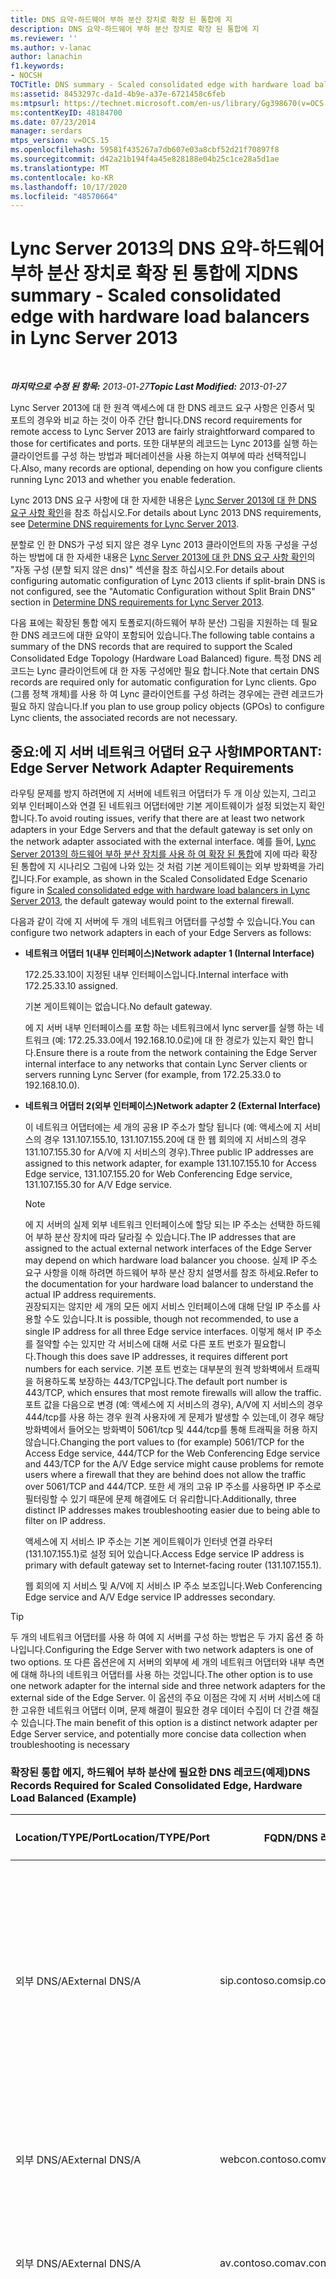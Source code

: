```yaml
---
title: DNS 요약-하드웨어 부하 분산 장치로 확장 된 통합에 지
description: DNS 요약-하드웨어 부하 분산 장치로 확장 된 통합에 지
ms.reviewer: ''
ms.author: v-lanac
author: lanachin
f1.keywords:
- NOCSH
TOCTitle: DNS summary - Scaled consolidated edge with hardware load balancers
ms:assetid: 8453297c-da1d-4b9e-a37e-6721458c6feb
ms:mtpsurl: https://technet.microsoft.com/en-us/library/Gg398670(v=OCS.15)
ms:contentKeyID: 48184700
ms.date: 07/23/2014
manager: serdars
mtps_version: v=OCS.15
ms.openlocfilehash: 59581f435267a7db607e03a8cbf52d21f70897f8
ms.sourcegitcommit: d42a21b194f4a45e828188e04b25c1ce28a5d1ae
ms.translationtype: MT
ms.contentlocale: ko-KR
ms.lasthandoff: 10/17/2020
ms.locfileid: "48570664"
---
```

# <a name="dns-summary---scaled-consolidated-edge-with-hardware-load-balancers-in-lync-server-2013"></a><span data-ttu-id="89f01-103">Lync Server 2013의 DNS 요약-하드웨어 부하 분산 장치로 확장 된 통합에 지</span><span class="sxs-lookup"><span data-stu-id="89f01-103">DNS summary - Scaled consolidated edge with hardware load balancers in Lync Server 2013</span></span>

<div data-xmlns="http://www.w3.org/1999/xhtml">

<div class="topic" data-xmlns="http://www.w3.org/1999/xhtml" data-msxsl="urn:schemas-microsoft-com:xslt" data-cs="https://msdn.microsoft.com/">

<div data-asp="https://msdn2.microsoft.com/asp">



</div>

<div id="mainSection">

<div id="mainBody">

<span> </span>

<span data-ttu-id="89f01-104">_**마지막으로 수정 된 항목:** 2013-01-27_</span><span class="sxs-lookup"><span data-stu-id="89f01-104">_**Topic Last Modified:** 2013-01-27_</span></span>

<span data-ttu-id="89f01-105">Lync Server 2013에 대 한 원격 액세스에 대 한 DNS 레코드 요구 사항은 인증서 및 포트의 경우와 비교 하는 것이 아주 간단 합니다.</span><span class="sxs-lookup"><span data-stu-id="89f01-105">DNS record requirements for remote access to Lync Server 2013 are fairly straightforward compared to those for certificates and ports.</span></span> <span data-ttu-id="89f01-106">또한 대부분의 레코드는 Lync 2013를 실행 하는 클라이언트를 구성 하는 방법과 페더레이션을 사용 하는지 여부에 따라 선택적입니다.</span><span class="sxs-lookup"><span data-stu-id="89f01-106">Also, many records are optional, depending on how you configure clients running Lync 2013 and whether you enable federation.</span></span>

<span data-ttu-id="89f01-107">Lync 2013 DNS 요구 사항에 대 한 자세한 내용은 [Lync Server 2013에 대 한 DNS 요구 사항 확인](lync-server-2013-determine-dns-requirements.md)을 참조 하십시오.</span><span class="sxs-lookup"><span data-stu-id="89f01-107">For details about Lync 2013 DNS requirements, see [Determine DNS requirements for Lync Server 2013](lync-server-2013-determine-dns-requirements.md).</span></span>

<span data-ttu-id="89f01-108">분할로 인 한 DNS가 구성 되지 않은 경우 Lync 2013 클라이언트의 자동 구성을 구성 하는 방법에 대 한 자세한 내용은 [Lync Server 2013에 대 한 DNS 요구 사항 확인](lync-server-2013-determine-dns-requirements.md)의 "자동 구성 (분할 되지 않은 dns)" 섹션을 참조 하십시오.</span><span class="sxs-lookup"><span data-stu-id="89f01-108">For details about configuring automatic configuration of Lync 2013 clients if split-brain DNS is not configured, see the "Automatic Configuration without Split Brain DNS" section in [Determine DNS requirements for Lync Server 2013](lync-server-2013-determine-dns-requirements.md).</span></span>

<span data-ttu-id="89f01-109">다음 표에는 확장된 통합 에지 토폴로지(하드웨어 부하 분산) 그림을 지원하는 데 필요한 DNS 레코드에 대한 요약이 포함되어 있습니다.</span><span class="sxs-lookup"><span data-stu-id="89f01-109">The following table contains a summary of the DNS records that are required to support the Scaled Consolidated Edge Topology (Hardware Load Balanced) figure.</span></span> <span data-ttu-id="89f01-110">특정 DNS 레코드는 Lync 클라이언트에 대 한 자동 구성에만 필요 합니다.</span><span class="sxs-lookup"><span data-stu-id="89f01-110">Note that certain DNS records are required only for automatic configuration for Lync clients.</span></span> <span data-ttu-id="89f01-111">Gpo (그룹 정책 개체)를 사용 하 여 Lync 클라이언트를 구성 하려는 경우에는 관련 레코드가 필요 하지 않습니다.</span><span class="sxs-lookup"><span data-stu-id="89f01-111">If you plan to use group policy objects (GPOs) to configure Lync clients, the associated records are not necessary.</span></span>

<div>

## <a name="important-edge-server-network-adapter-requirements"></a><span data-ttu-id="89f01-112">중요:에 지 서버 네트워크 어댑터 요구 사항</span><span class="sxs-lookup"><span data-stu-id="89f01-112">IMPORTANT: Edge Server Network Adapter Requirements</span></span>

<span data-ttu-id="89f01-113">라우팅 문제를 방지 하려면에 지 서버에 네트워크 어댑터가 두 개 이상 있는지, 그리고 외부 인터페이스와 연결 된 네트워크 어댑터에만 기본 게이트웨이가 설정 되었는지 확인 합니다.</span><span class="sxs-lookup"><span data-stu-id="89f01-113">To avoid routing issues, verify that there are at least two network adapters in your Edge Servers and that the default gateway is set only on the network adapter associated with the external interface.</span></span> <span data-ttu-id="89f01-114">예를 들어, [Lync Server 2013의 하드웨어 부하 분산 장치를 사용 하 여 확장 된 통합](lync-server-2013-scaled-consolidated-edge-with-hardware-load-balancers.md)에 지에 따라 확장 된 통합에 지 시나리오 그림에 나와 있는 것 처럼 기본 게이트웨이는 외부 방화벽을 가리킵니다.</span><span class="sxs-lookup"><span data-stu-id="89f01-114">For example, as shown in the Scaled Consolidated Edge Scenario figure in [Scaled consolidated edge with hardware load balancers in Lync Server 2013](lync-server-2013-scaled-consolidated-edge-with-hardware-load-balancers.md), the default gateway would point to the external firewall.</span></span>

<span data-ttu-id="89f01-115">다음과 같이 각에 지 서버에 두 개의 네트워크 어댑터를 구성할 수 있습니다.</span><span class="sxs-lookup"><span data-stu-id="89f01-115">You can configure two network adapters in each of your Edge Servers as follows:</span></span>

  - <span data-ttu-id="89f01-116">**네트워크 어댑터 1(내부 인터페이스)**</span><span class="sxs-lookup"><span data-stu-id="89f01-116">**Network adapter 1 (Internal Interface)**</span></span>
    
    <span data-ttu-id="89f01-117">172.25.33.10이 지정된 내부 인터페이스입니다.</span><span class="sxs-lookup"><span data-stu-id="89f01-117">Internal interface with 172.25.33.10 assigned.</span></span>
    
    <span data-ttu-id="89f01-118">기본 게이트웨이는 없습니다.</span><span class="sxs-lookup"><span data-stu-id="89f01-118">No default gateway.</span></span>
    
    <span data-ttu-id="89f01-119">에 지 서버 내부 인터페이스를 포함 하는 네트워크에서 lync server를 실행 하는 네트워크 (예: 172.25.33.0에서 192.168.10.0로)에 대 한 경로가 있는지 확인 합니다.</span><span class="sxs-lookup"><span data-stu-id="89f01-119">Ensure there is a route from the network containing the Edge Server internal interface to any networks that contain Lync Server clients or servers running Lync Server (for example, from 172.25.33.0 to 192.168.10.0).</span></span>

  - <span data-ttu-id="89f01-120">**네트워크 어댑터 2(외부 인터페이스)**</span><span class="sxs-lookup"><span data-stu-id="89f01-120">**Network adapter 2 (External Interface)**</span></span>
    
    <span data-ttu-id="89f01-121">이 네트워크 어댑터에는 세 개의 공용 IP 주소가 할당 됩니다 (예: 액세스에 지 서비스의 경우 131.107.155.10, 131.107.155.20에 대 한 웹 회의에 지 서비스의 경우 131.107.155.30 for A/V에 지 서비스의 경우).</span><span class="sxs-lookup"><span data-stu-id="89f01-121">Three public IP addresses are assigned to this network adapter, for example 131.107.155.10 for Access Edge service, 131.107.155.20 for Web Conferencing Edge service, 131.107.155.30 for A/V Edge service.</span></span>
    
    <div>
    

    > [!NOTE]
    > <span data-ttu-id="89f01-122">에 지 서버의 실제 외부 네트워크 인터페이스에 할당 되는 IP 주소는 선택한 하드웨어 부하 분산 장치에 따라 달라질 수 있습니다.</span><span class="sxs-lookup"><span data-stu-id="89f01-122">The IP addresses that are assigned to the actual external network interfaces of the Edge Server may depend on which hardware load balancer you choose.</span></span> <span data-ttu-id="89f01-123">실제 IP 주소 요구 사항을 이해 하려면 하드웨어 부하 분산 장치 설명서를 참조 하세요.</span><span class="sxs-lookup"><span data-stu-id="89f01-123">Refer to the documentation for your hardware load balancer to understand the actual IP address requirements.</span></span><BR><span data-ttu-id="89f01-124">권장되지는 않지만 세 개의 모든 에지 서비스 인터페이스에 대해 단일 IP 주소를 사용할 수도 있습니다.</span><span class="sxs-lookup"><span data-stu-id="89f01-124">It is possible, though not recommended, to use a single IP address for all three Edge service interfaces.</span></span> <span data-ttu-id="89f01-125">이렇게 해서 IP 주소를 절약할 수는 있지만 각 서비스에 대해 서로 다른 포트 번호가 필요합니다.</span><span class="sxs-lookup"><span data-stu-id="89f01-125">Though this does save IP addresses, it requires different port numbers for each service.</span></span> <span data-ttu-id="89f01-126">기본 포트 번호는 대부분의 원격 방화벽에서 트래픽을 허용하도록 보장하는 443/TCP입니다.</span><span class="sxs-lookup"><span data-stu-id="89f01-126">The default port number is 443/TCP, which ensures that most remote firewalls will allow the traffic.</span></span> <span data-ttu-id="89f01-127">포트 값을 다음으로 변경 (예: 액세스에 지 서비스의 경우), A/V에 지 서비스의 경우 444/tcp를 사용 하는 경우 원격 사용자에 게 문제가 발생할 수 있는데,이 경우 해당 방화벽에서 들어오는 방화벽이 5061/tcp 및 444/tcp를 통해 트래픽을 허용 하지 않습니다.</span><span class="sxs-lookup"><span data-stu-id="89f01-127">Changing the port values to (for example) 5061/TCP for the Access Edge service, 444/TCP for the Web Conferencing Edge service and 443/TCP for the A/V Edge service might cause problems for remote users where a firewall that they are behind does not allow the traffic over 5061/TCP and 444/TCP.</span></span> <span data-ttu-id="89f01-128">또한 세 개의 고유 IP 주소를 사용하면 IP 주소로 필터링할 수 있기 때문에 문제 해결에도 더 유리합니다.</span><span class="sxs-lookup"><span data-stu-id="89f01-128">Additionally, three distinct IP addresses makes troubleshooting easier due to being able to filter on IP address.</span></span>

    
    </div>
    
    <span data-ttu-id="89f01-129">액세스에 지 서비스 IP 주소는 기본 게이트웨이가 인터넷 연결 라우터 (131.107.155.1)로 설정 되어 있습니다.</span><span class="sxs-lookup"><span data-stu-id="89f01-129">Access Edge service IP address is primary with default gateway set to Internet-facing router (131.107.155.1).</span></span>
    
    <span data-ttu-id="89f01-130">웹 회의에 지 서비스 및 A/V에 지 서비스 IP 주소 보조입니다.</span><span class="sxs-lookup"><span data-stu-id="89f01-130">Web Conferencing Edge service and A/V Edge service IP addresses secondary.</span></span>

<div>


> [!TIP]
> <span data-ttu-id="89f01-131">두 개의 네트워크 어댑터를 사용 하 여에 지 서버를 구성 하는 방법은 두 가지 옵션 중 하나입니다.</span><span class="sxs-lookup"><span data-stu-id="89f01-131">Configuring the Edge Server with two network adapters is one of two options.</span></span> <span data-ttu-id="89f01-132">또 다른 옵션은에 지 서버의 외부에 세 개의 네트워크 어댑터와 내부 측면에 대해 하나의 네트워크 어댑터를 사용 하는 것입니다.</span><span class="sxs-lookup"><span data-stu-id="89f01-132">The other option is to use one network adapter for the internal side and three network adapters for the external side of the Edge Server.</span></span> <span data-ttu-id="89f01-133">이 옵션의 주요 이점은 각에 지 서버 서비스에 대 한 고유한 네트워크 어댑터 이며, 문제 해결이 필요한 경우 데이터 수집이 더 간결 해질 수 있습니다.</span><span class="sxs-lookup"><span data-stu-id="89f01-133">The main benefit of this option is a distinct network adapter per Edge Server service, and potentially more concise data collection when troubleshooting is necessary</span></span>



</div>

### <a name="dns-records-required-for-scaled-consolidated-edge-hardware-load-balanced-example"></a><span data-ttu-id="89f01-134">확장된 통합 에지, 하드웨어 부하 분산에 필요한 DNS 레코드(예제)</span><span class="sxs-lookup"><span data-stu-id="89f01-134">DNS Records Required for Scaled Consolidated Edge, Hardware Load Balanced (Example)</span></span>

<table>
<colgroup>
<col style="width: 25%" />
<col style="width: 25%" />
<col style="width: 25%" />
<col style="width: 25%" />
</colgroup>
<thead>
<tr class="header">
<th><span data-ttu-id="89f01-135">Location/TYPE/Port</span><span class="sxs-lookup"><span data-stu-id="89f01-135">Location/TYPE/Port</span></span></th>
<th><span data-ttu-id="89f01-136">FQDN/DNS 레코드</span><span class="sxs-lookup"><span data-stu-id="89f01-136">FQDN/DNS Record</span></span></th>
<th><span data-ttu-id="89f01-137">IP 주소/FQDN</span><span class="sxs-lookup"><span data-stu-id="89f01-137">IP Address/FQDN</span></span></th>
<th><span data-ttu-id="89f01-138">매핑 대상/설명</span><span class="sxs-lookup"><span data-stu-id="89f01-138">Maps to/Comments</span></span></th>
</tr>
</thead>
<tbody>
<tr class="odd">
<td><p><span data-ttu-id="89f01-139">외부 DNS/A</span><span class="sxs-lookup"><span data-stu-id="89f01-139">External DNS/A</span></span></p></td>
<td><p><span data-ttu-id="89f01-140">sip.contoso.com</span><span class="sxs-lookup"><span data-stu-id="89f01-140">sip.contoso.com</span></span></p></td>
<td><p><span data-ttu-id="89f01-141">131.107.155.10</span><span class="sxs-lookup"><span data-stu-id="89f01-141">131.107.155.10</span></span></p></td>
<td><p><span data-ttu-id="89f01-142">액세스에 지 서비스 외부 인터페이스 (Contoso)</span><span class="sxs-lookup"><span data-stu-id="89f01-142">Access Edge service external interface (Contoso).</span></span> <span data-ttu-id="89f01-143">Lync를 사용하도록 설정된 사용자가 포함된 모든 SIP 도메인에 대해 필요한 만큼 반복합니다.</span><span class="sxs-lookup"><span data-stu-id="89f01-143">Repeat as necessary for all SIP domains with Lync enabled users</span></span></p></td>
</tr>
<tr class="even">
<td><p><span data-ttu-id="89f01-144">외부 DNS/A</span><span class="sxs-lookup"><span data-stu-id="89f01-144">External DNS/A</span></span></p></td>
<td><p><span data-ttu-id="89f01-145">webcon.contoso.com</span><span class="sxs-lookup"><span data-stu-id="89f01-145">webcon.contoso.com</span></span></p></td>
<td><p><span data-ttu-id="89f01-146">131.107.155.20</span><span class="sxs-lookup"><span data-stu-id="89f01-146">131.107.155.20</span></span></p></td>
<td><p><span data-ttu-id="89f01-147">웹 회의에 지 서비스 외부 인터페이스</span><span class="sxs-lookup"><span data-stu-id="89f01-147">Web Conferencing Edge service external interface</span></span></p></td>
</tr>
<tr class="odd">
<td><p><span data-ttu-id="89f01-148">외부 DNS/A</span><span class="sxs-lookup"><span data-stu-id="89f01-148">External DNS/A</span></span></p></td>
<td><p><span data-ttu-id="89f01-149">av.contoso.com</span><span class="sxs-lookup"><span data-stu-id="89f01-149">av.contoso.com</span></span></p></td>
<td><p><span data-ttu-id="89f01-150">131.107.155.30</span><span class="sxs-lookup"><span data-stu-id="89f01-150">131.107.155.30</span></span></p></td>
<td><p><span data-ttu-id="89f01-151">A/V에 지 서비스 외부 인터페이스</span><span class="sxs-lookup"><span data-stu-id="89f01-151">A/V Edge service external interface</span></span></p></td>
</tr>
<tr class="even">
<td><p><span data-ttu-id="89f01-152">외부 DNS/SRV/443</span><span class="sxs-lookup"><span data-stu-id="89f01-152">External DNS/SRV/443</span></span></p></td>
<td><p><span data-ttu-id="89f01-153">_sip _sip._tls</span><span class="sxs-lookup"><span data-stu-id="89f01-153">_sip._tls.contoso.com</span></span></p></td>
<td><p><span data-ttu-id="89f01-154">sip.contoso.com</span><span class="sxs-lookup"><span data-stu-id="89f01-154">sip.contoso.com</span></span></p></td>
<td><p><span data-ttu-id="89f01-155">액세스에 지 서비스 외부 인터페이스</span><span class="sxs-lookup"><span data-stu-id="89f01-155">Access Edge service external interface.</span></span> <span data-ttu-id="89f01-156">Lync 2013 및 Lync 2010 클라이언트가 외부적으로 작동 하도록 자동으로 구성 하는 데 필요 합니다.</span><span class="sxs-lookup"><span data-stu-id="89f01-156">Required for automatic configuration of Lync 2013 and Lync 2010 clients to work externally.</span></span> <span data-ttu-id="89f01-157">Lync가 설정된 사용자의 모든 SIP 도메인에 대해 필요한 만큼 반복합니다.</span><span class="sxs-lookup"><span data-stu-id="89f01-157">Repeat as necessary for all SIP domains with Lync enabled users.</span></span></p></td>
</tr>
<tr class="odd">
<td><p><span data-ttu-id="89f01-158">외부 DNS/SRV/5061</span><span class="sxs-lookup"><span data-stu-id="89f01-158">External DNS/SRV/5061</span></span></p></td>
<td><p><span data-ttu-id="89f01-159">_sipfederationtls _sipfederationtls._tcp</span><span class="sxs-lookup"><span data-stu-id="89f01-159">_sipfederationtls._tcp.contoso.com</span></span></p></td>
<td><p><span data-ttu-id="89f01-160">sip.contoso.com</span><span class="sxs-lookup"><span data-stu-id="89f01-160">sip.contoso.com</span></span></p></td>
<td><p><span data-ttu-id="89f01-161">SIP 액세스에 지 서비스 외부 인터페이스 페더레이션 파트너의 자동 DNS 검색에 필요한 "허용 된 SIP 도메인" (이전 릴리스의 향상 된 페더레이션 이라고 함)입니다.</span><span class="sxs-lookup"><span data-stu-id="89f01-161">SIP Access Edge service external interface Required for automatic DNS discovery of federated partners known as “Allowed SIP Domain” (called enhanced federation in previous releases).</span></span> <span data-ttu-id="89f01-162">Lync를 사용할 수 있는 모든 SIP 도메인 및 푸시 알림 서비스 또는 Apple 푸시 알림 서비스를 사용 하는 Microsoft Lync 모바일 클라이언트에 대해 필요에 따라 반복</span><span class="sxs-lookup"><span data-stu-id="89f01-162">Repeat as necessary for all SIP domains with Lync enabled users and Microsoft Lync Mobile clients that use either the Push Notification Service or the Apple Push Notification service</span></span></p></td>
</tr>
<tr class="even">
<td><p><span data-ttu-id="89f01-163">내부 DNS/A</span><span class="sxs-lookup"><span data-stu-id="89f01-163">Internal DNS/A</span></span></p></td>
<td><p><span data-ttu-id="89f01-164">lsedge.contoso.net</span><span class="sxs-lookup"><span data-stu-id="89f01-164">lsedge.contoso.net</span></span></p></td>
<td><p><span data-ttu-id="89f01-165">172.25.33.10이 지정</span><span class="sxs-lookup"><span data-stu-id="89f01-165">172.25.33.10</span></span></p></td>
<td><p><span data-ttu-id="89f01-166">통합 에지 내부 인터페이스</span><span class="sxs-lookup"><span data-stu-id="89f01-166">Consolidated Edge internal interface</span></span></p></td>
</tr>
</tbody>
</table>


</div>

</div>

<span> </span>

</div>

</div>

</div>

